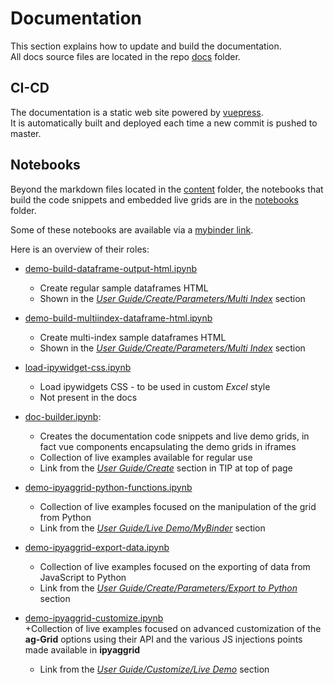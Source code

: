 # Documentation

This section explains how to update and build the documentation.  
All docs source files are located in the repo [docs](https://gitlab.com/DGothrek/ipyaggrid/tree/master/docs) folder.

## CI-CD

The documentation is a static web site powered by [vuepress](https://vuepress.vuejs.org/).  
It is automatically built and deployed each time a new commit is pushed to master.  

## Notebooks

Beyond the markdown files located in the [content](https://gitlab.com/DGothrek/ipyaggrid/tree/master/docs/content) folder, the notebooks that build the code snippets and embedded live grids are in the [notebooks](https://gitlab.com/DGothrek/ipyaggrid/tree/master/docs/notebooks) folder.  

Some of these notebooks are available via a [mybinder link](https://mybinder.org/v2/gl/DGothrek%2Fipyaggrid/binder-demo).

Here is an overview of their roles:
+ [demo-build-dataframe-output-html.ipynb](https://gitlab.com/DGothrek/ipyaggrid/blob/master/docs/notebooks/demo-build-dataframe-output-html.ipynb)  
    + Create regular sample dataframes HTML  
    + Shown in the [_User Guide/Create/Parameters/Multi Index_](../guide/create.html#export-to-python) section


+ [demo-build-multiindex-dataframe-html.ipynb](https://gitlab.com/DGothrek/ipyaggrid/blob/master/docs/notebooks/demo-build-multiindex-dataframe-html.ipynb)  
    + Create multi-index sample dataframes HTML
    + Shown in the [_User Guide/Create/Parameters/Multi Index_](../guide/create.html#multi-index) section

+ [load-ipywidget-css.ipynb](https://gitlab.com/DGothrek/ipyaggrid/blob/master/docs/notebooks/load-ipywidget-css.ipynb)  
    + Load ipywidgets CSS - to be used in custom _Excel_ style
    + Not present in the docs

+ [doc-builder.ipynb](https://gitlab.com/DGothrek/ipyaggrid/blob/master/docs/notebooks/doc-builder.ipynb):
    + Creates the documentation code snippets and live demo grids, in fact vue components encapsulating the demo grids in iframes
    + Collection of live examples available for regular use
    + Link from the [_User Guide/Create_](../guide/create.html#create) section in TIP at top of page

+ [demo-ipyaggrid-python-functions.ipynb](https://gitlab.com/DGothrek/ipyaggrid/blob/master/docs/notebooks/demo-ipyaggrid-python-functions.ipynb)  
    + Collection of live examples focused on the manipulation of the grid from Python 
    + Link from the [_User Guide/Live Demo/MyBinder_](../guide/create.html#mybinder) section

+ [demo-ipyaggrid-export-data.ipynb](https://gitlab.com/DGothrek/ipyaggrid/blob/master/docs/notebooks/demo-ipyaggrid-export-data.ipynb)  
    + Collection of live examples focused on the exporting of data from JavaScript to Python
    + Link from the [_User Guide/Create/Parameters/Export to Python_](../guide/create.html#export-to-python) section

+ [demo-ipyaggrid-customize.ipynb](https://gitlab.com/DGothrek/ipyaggrid/blob/master/docs/notebooks/demo-ipyaggrid-customize.ipynb)  
    +Collection of live examples focused on advanced customization of the **ag-Grid** options using their API and the various JS injections points made available in **ipyaggrid**
    + Link from the [_User Guide/Customize/Live Demo_](../guide/customize.html#live-demo) section

